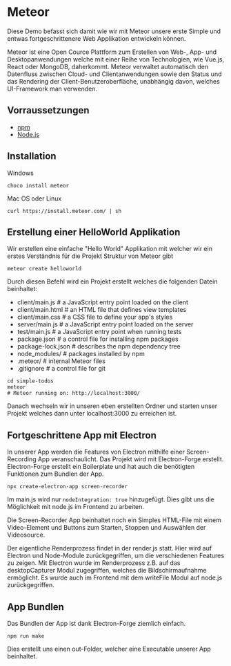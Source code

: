 
# Meteor

Diese Demo befasst sich damit wie wir mit Meteor unsere erste Simple und entwas fortgeschrittenere Web Applikation entwickeln können. 

Meteor ist eine Open Cource Plattform zum Erstellen von Web-, App- und Desktopanwendungen welche mit einer Reihe von Technologien, wie Vue.js, React oder MongoDB, daherkommt. Meteor verwaltet automatisch den Datenfluss zwischen Cloud- und Clientanwendungen sowie den Status und das Rendering der Client-Benutzeroberfläche, unabhängig davon, welches UI-Framework man verwenden.

## Vorraussetzungen 
* [npm](https://www.npmjs.com/)
* [Node.js](https://nodejs.org/en/)


## Installation

Windows
```
choco install meteor
```

Mac OS oder Linux
```
curl https://install.meteor.com/ | sh
```

## Erstellung einer HelloWorld Applikation
Wir erstellen eine einfache "Hello World" Applikation mit welcher wir ein erstes Verständnis für die Projekt Struktur von Meteor gibt

```
meteor create helloworld
```

Durch diesen Befehl wird ein Projekt erstellt welches die folgenden Datein beinhaltet:

* client/main.js        # a JavaScript entry point loaded on the client
* client/main.html      # an HTML file that defines view templates
* client/main.css       # a CSS file to define your app's styles
* server/main.js        # a JavaScript entry point loaded on the server
* test/main.js          # a JavaScript entry point when running tests
* package.json          # a control file for installing npm packages
* package-lock.json     # describes the npm dependency tree
* node_modules/         # packages installed by npm
* .meteor/              # internal Meteor files
* .gitignore            # a control file for git

```
cd simple-todos
meteor
# Meteor running on: http://localhost:3000/
```
Danach wechseln wir in unseren eben erstellten Ordner und starten unser Projekt welches dann unter localhost:3000 zu erreichen ist.

## Fortgeschrittene App mit Electron
In unserer App werden die Features von Electron mithilfe einer Screen-Recording App veranschaulicht. Das Projekt wird mit Electron-Forge erstellt.
Electron-Forge erstellt ein Boilerplate und hat auch die benötigten Funktionen zum Bundlen der App.
```
npx create-electron-app screen-recorder
```
Im main.js wird nur `nodeIntegration: true` hinzugefügt. Dies gibt uns die Möglichkeit mit node.js im Frontend zu arbeiten.

Die Screen-Recorder App beinhaltet noch ein Simples HTML-File mit einem Video-Element und Buttons zum Starten, Stoppen und Auswählen der Videosource.

Der eigentliche Renderprozess findet in der render.js statt. Hier wird auf Electron und Node-Module zurückgegriffen, um die verschiedenen Features zu zeigen. Mit Electron wurde im Renderprozess z.B. auf das desktopCapturer Modul zugegriffen, welches die Bildschirmaufnahme ermöglicht. Es wurde auch im Frontend mit dem writeFile Modul auf node.js zurückgegriffen.

## App Bundlen
Das Bundlen der App ist dank Electron-Forge ziemlich einfach. 
```
npm run make
```
Dies erstellt uns einen out-Folder, welcher eine Executable unserer App beinhaltet.

